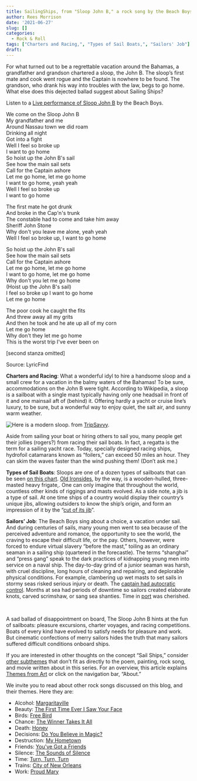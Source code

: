 ```yaml
---
title: SailingShips, from "Sloop John B," a rock song by the Beach Boys
author: Rees Morrison
date: '2021-06-27'
slug: []
categories:
  - Rock & Roll
tags: ["Charters and Racing,", "Types of Sail Boats,", "Sailors' Job"]
draft: 
---
```


For what turned out to be a regrettable vacation around the Bahamas, a grandfather and grandson chartered a sloop, the John B.  The sloop’s first mate and cook went rogue and the Captain is nowhere to be found.  The grandson, who drank his way into troubles with the law, begs to go home.  What else does this dejected ballad suggest about Sailing Ships?

<!--more-->
Listen to a [Live performance of Sloop John B](https://www.youtube.com/watch?v=H6Uc_Gi7gdM) by the Beach Boys.

We come on the Sloop John B  
My grandfather and me  
Around Nassau town we did roam  
Drinking all night  
Got into a fight  
Well I feel so broke up  
I want to go home  
So hoist up the John B's sail  
See how the main sail sets    
Call for the Captain ashore  
Let me go home, let me go home  
I want to go home, yeah yeah  
Well I feel so broke up  
I want to go home  

The first mate he got drunk  
And broke in the Cap'n's trunk  
The constable had to come and take him away  
Sheriff John Stone  
Why don't you leave me alone, yeah yeah  
Well I feel so broke up, I want to go home  

So hoist up the John B's sail  
See how the main sail sets  
Call for the Captain ashore  
Let me go home, let me go home  
I want to go home, let me go home  
Why don't you let me go home  
(Hoist up the John B's sail)  
I feel so broke up I want to go home  
Let me go home  

The poor cook he caught the fits  
And threw away all my grits  
And then he took and he ate up all of my corn  
Let me go home  
Why don't they let me go home  
This is the worst trip I've ever been on

[second stanza omitted]  

Source: LyricFind  

**Charters and Racing**:  What a wonderful idyl to hire a handsome sloop and a small crew for a vacation in the balmy waters of the Bahamas!   To be sure, accommodations on the John B were tight.  According to Wikipedia, a sloop is a sailboat with a single mast typically having only one headsail in front of it and one mainsail aft of (behind) it.  Offering hardly a yacht or cruise line’s luxury, to be sure, but a wonderful way to enjoy quiet, the salt air, and sunny warm weather.  
 
![Here is a modern sloop.](/media/SailsJohnB.jpg) from [TripSavvy]( https://www.tripsavvy.com/types-of-sailboats-and-rigs-2915593).

Aside from sailing your boat or hiring others to sail you, many people get their jollies (rogers?) from racing their sail boats.  In fact, a regatta is the term for a sailing yacht race.  Today, specially designed racing ships, hydrofoil catamarans known as “foilers,” can exceed 50 miles an hour.   They can skim the waves faster than the wind pushing them!  (Don’t ask me.)

**Types of Sail Boats**:  Sloops are one of a dozen types of sailboats that can be seen [on this chart]( http://cblights.com/cruising/typesOfSailingVessels.pdf).   [Old Ironsides](Ironsides), by the way, is a wooden-hulled, three-masted heavy frigate,. One can only imagine that throughout the world, countless other kinds of riggings and masts evolved.  As a side note, a jib is a type of sail.  At one time ships of a country would display their country’s unique jibs, allowing outsiders to know the ship’s origin, and form an impression of it by the “[cut of its jib]( https://oceanservice.noaa.gov/navigation/nautical-terms.html)”.

**Sailors’ Job**:  The Beach Boys sing about a choice, a vacation under sail.  And during centuries of sails, many young men went to sea because of the perceived adventure and romance, the opportunity to see the world, the craving to escape their difficult life, or the pay.  Others, however, were forced to endure virtual slavery “before the mast,” toiling as an ordinary seaman in a sailing ship (quartered in the forecastle).  The terms “shanghai” and “press gang” speak to the dark practices of kidnapping young men into service on a naval ship.  The day-to-day grind of a junior seaman was harsh, with cruel discipline, long hours of cleaning and repairing, and deplorable physical conditions.  For example, clambering up wet masts to set sails in stormy seas risked serious injury or death.  The [captain had autocratic control](Mutiny).   Months at sea had periods of downtime so sailors created elaborate knots,  carved scrimshaw, or sang sea shanties.   Time in [port](Honfleur) was cherished. 


&nbsp;

A sad ballad of disappointment on board, The Sloop John B hints at the fun of sailboats: pleasure excursions, charter voyages, and racing competitions.  Boats of every kind have evolved to satisfy needs for pleasure and work.  But cinematic confections of merry sailors hides the truth that many sailors suffered difficult conditions onboard ships.  


If you are interested in other thoughts on the concept “Sail Ships,” consider [other subthemes](Add) that don’t fit as directly to the poem, painting, rock song, and movie written about in this series.  For an overview, this article explains [Themes from Art](http://bit.ly/3sRXopI) or click on the navigation bar, “About.”

We invite you to read about other rock songs discussed on this blog, and their themes.  Here they are: 

* Alcohol: [Margaritaville](https://themesfromart.com/post/2021-02-01-alcohol-margaritaville-buffet/alcoholmargarita/)
* Beauty: [The First Time Ever I Saw Your Face](https://themesfromart.com/post/2021-04-21-beautyflack/beautyflack/)
* Birds: [Free Bird]( https://themesfromart.com/post/2021-06-07-birds-free-bird-a-song-by-lynyrd-skynyrd/birdsfreebird/)
* Chance: [The Winner Takes It All](https://themesfromart.com/post/2021-03-14-chancechurch/chancechurch/)
* Death: [Honey](https://themesfromart.com/post/2021-05-03-death-from-honey-sung-by-bobby-goldsboro/deathhoney/)
* Decisions: [Do You Believe in Magic?](https://themesfromart.com/post/2021-02-08-decisions-from-do-you-believe-in-magic-a-song-by-the-lovin-spoonful/decisionsmagicspoonful/)
* Destruction:	[My Hometown](https://themesfromart.com/post/2021-02-18-destruction-from-my-hometown-a-rock-ballad-by-bruce-springsteen/destructhometown/)
* Friends: [You've Got a Friends](https://themesfromart.com/post/2021-06-20-friends-you-ve-got-a-friend-a-song-by-carol-king-sung-by-james-taylor/friendstaylor/)
* Silence: [The Sounds of Silence](https://themesfromart.com/post/2021-04-08-silencesounds/silencesounds/)
* Time:	[Turn, Turn, Turn](https://themesfromart.com/post/2021-03-08-time-from-turn-turn-turn-by-the-byrds/timeturnturn/)
* Trains: [City of New Orleans](https://themesfromart.com/post/2021-05-10-trainsorleans/trainsorleans/)
* Work:	 [Proud Mary](https://themesfromart.com/post/2021-02-26-workproud/workproud/)
